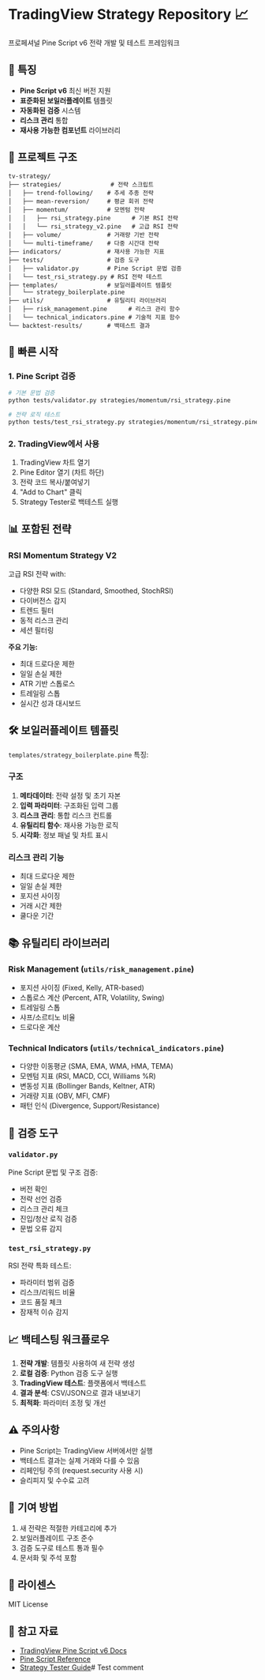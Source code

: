 # TradingView Strategy Repository 📈

프로페셔널 Pine Script v6 전략 개발 및 테스트 프레임워크

## 🎯 특징

- **Pine Script v6** 최신 버전 지원
- **표준화된 보일러플레이트** 템플릿
- **자동화된 검증** 시스템
- **리스크 관리** 통합
- **재사용 가능한 컴포넌트** 라이브러리

## 📁 프로젝트 구조

```
tv-strategy/
├── strategies/              # 전략 스크립트
│   ├── trend-following/    # 추세 추종 전략
│   ├── mean-reversion/     # 평균 회귀 전략
│   ├── momentum/           # 모멘텀 전략
│   │   ├── rsi_strategy.pine      # 기본 RSI 전략
│   │   └── rsi_strategy_v2.pine   # 고급 RSI 전략
│   ├── volume/             # 거래량 기반 전략
│   └── multi-timeframe/    # 다중 시간대 전략
├── indicators/             # 재사용 가능한 지표
├── tests/                  # 검증 도구
│   ├── validator.py        # Pine Script 문법 검증
│   └── test_rsi_strategy.py # RSI 전략 테스트
├── templates/              # 보일러플레이트 템플릿
│   └── strategy_boilerplate.pine
├── utils/                  # 유틸리티 라이브러리
│   ├── risk_management.pine      # 리스크 관리 함수
│   └── technical_indicators.pine # 기술적 지표 함수
└── backtest-results/       # 백테스트 결과
```

## 🚀 빠른 시작

### 1. Pine Script 검증

```bash
# 기본 문법 검증
python tests/validator.py strategies/momentum/rsi_strategy.pine

# 전략 로직 테스트
python tests/test_rsi_strategy.py strategies/momentum/rsi_strategy.pine
```

### 2. TradingView에서 사용

1. TradingView 차트 열기
2. Pine Editor 열기 (차트 하단)
3. 전략 코드 복사/붙여넣기
4. "Add to Chart" 클릭
5. Strategy Tester로 백테스트 실행

## 📊 포함된 전략

### RSI Momentum Strategy V2
고급 RSI 전략 with:
- 다양한 RSI 모드 (Standard, Smoothed, StochRSI)
- 다이버전스 감지
- 트렌드 필터
- 동적 리스크 관리
- 세션 필터링

**주요 기능:**
- 최대 드로다운 제한
- 일일 손실 제한
- ATR 기반 스톱로스
- 트레일링 스톱
- 실시간 성과 대시보드

## 🛠 보일러플레이트 템플릿

`templates/strategy_boilerplate.pine` 특징:

### 구조
1. **메타데이터**: 전략 설정 및 초기 자본
2. **입력 파라미터**: 구조화된 입력 그룹
3. **리스크 관리**: 통합 리스크 컨트롤
4. **유틸리티 함수**: 재사용 가능한 로직
5. **시각화**: 정보 패널 및 차트 표시

### 리스크 관리 기능
- 최대 드로다운 제한
- 일일 손실 제한
- 포지션 사이징
- 거래 시간 제한
- 쿨다운 기간

## 📚 유틸리티 라이브러리

### Risk Management (`utils/risk_management.pine`)
- 포지션 사이징 (Fixed, Kelly, ATR-based)
- 스톱로스 계산 (Percent, ATR, Volatility, Swing)
- 트레일링 스톱
- 샤프/소르티노 비율
- 드로다운 계산

### Technical Indicators (`utils/technical_indicators.pine`)
- 다양한 이동평균 (SMA, EMA, WMA, HMA, TEMA)
- 모멘텀 지표 (RSI, MACD, CCI, Williams %R)
- 변동성 지표 (Bollinger Bands, Keltner, ATR)
- 거래량 지표 (OBV, MFI, CMF)
- 패턴 인식 (Divergence, Support/Resistance)

## 🔧 검증 도구

### `validator.py`
Pine Script 문법 및 구조 검증:
- 버전 확인
- 전략 선언 검증
- 리스크 관리 체크
- 진입/청산 로직 검증
- 문법 오류 감지

### `test_rsi_strategy.py`
RSI 전략 특화 테스트:
- 파라미터 범위 검증
- 리스크/리워드 비율
- 코드 품질 체크
- 잠재적 이슈 감지

## 📈 백테스팅 워크플로우

1. **전략 개발**: 템플릿 사용하여 새 전략 생성
2. **로컬 검증**: Python 검증 도구 실행
3. **TradingView 테스트**: 플랫폼에서 백테스트
4. **결과 분석**: CSV/JSON으로 결과 내보내기
5. **최적화**: 파라미터 조정 및 개선

## ⚠️ 주의사항

- Pine Script는 TradingView 서버에서만 실행
- 백테스트 결과는 실제 거래와 다를 수 있음
- 리페인팅 주의 (request.security 사용 시)
- 슬리피지 및 수수료 고려

## 🤝 기여 방법

1. 새 전략은 적절한 카테고리에 추가
2. 보일러플레이트 구조 준수
3. 검증 도구로 테스트 통과 필수
4. 문서화 및 주석 포함

## 📝 라이센스

MIT License

## 🔗 참고 자료

- [TradingView Pine Script v6 Docs](https://www.tradingview.com/pine-script-docs/)
- [Pine Script Reference](https://www.tradingview.com/pine-script-reference/v6/)
- [Strategy Tester Guide](https://www.tradingview.com/support/solutions/43000481029/)# Test comment
